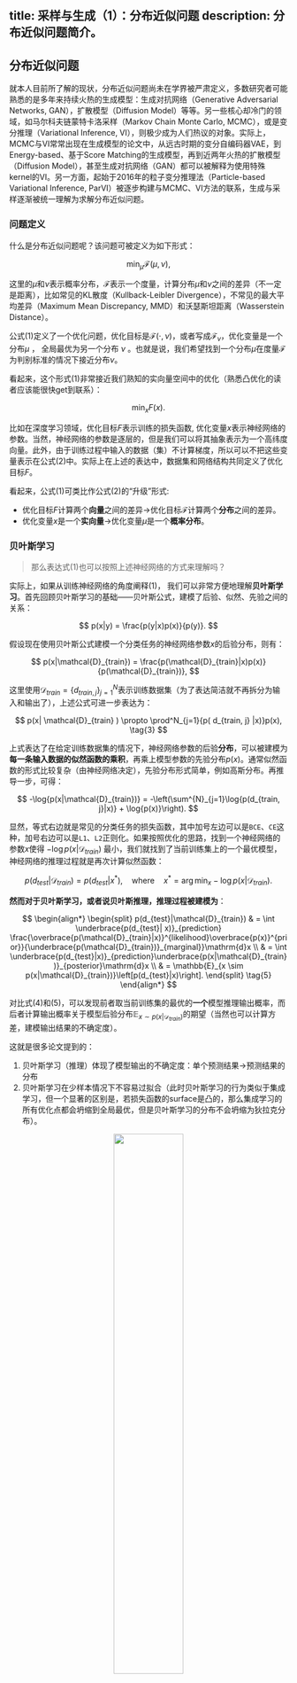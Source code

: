 title: 采样与生成（1）：分布近似问题
description: 分布近似问题简介。
---

## 分布近似问题

就本人目前所了解的现状，分布近似问题尚未在学界被严肃定义，多数研究者可能熟悉的是多年来持续火热的生成模型：生成对抗网络（Generative Adversarial Networks, GAN），扩散模型（Diffusion Model）等等。另一些核心却冷门的领域，如马尔科夫链蒙特卡洛采样（Markov Chain Monte Carlo, MCMC），或是变分推理（Variational Inference, VI），则极少成为人们热议的对象。实际上，MCMC与VI常常出现在生成模型的论文中，从远古时期的变分自编码器VAE，到Energy-based、基于Score Matching的生成模型，再到近两年火热的扩散模型（Diffusion Model），甚至生成对抗网络（GAN）都可以被解释为使用特殊kernel的VI。另一方面，起始于2016年的粒子变分推理法（Particle-based Variational Inference, ParVI）被逐步构建与MCMC、VI方法的联系，生成与采样逐渐被统一理解为求解分布近似问题。

### 问题定义

什么是分布近似问题呢？该问题可被定义为如下形式：

$$
\min_{\mu} \mathcal{F}(\mu, \nu), \tag{1}
$$

这里的$\mu$和$\nu$表示概率分布，$\mathcal{F}$表示一个度量，计算分布$\mu$和$\nu$之间的差异（不一定是距离），比如常见的KL散度（Kullback-Leibler Divergence），不常见的最大平均差异（Maximum Mean Discrepancy, MMD）和沃瑟斯坦距离（Wasserstein Distance）。

公式$(1)$定义了一个优化问题，优化目标是$\mathcal{F}(\cdot, \nu)$，或者写成$\mathcal{F}_{\nu}$，优化变量是一个分布$\mu$ ， 全局最优为另一个分布 $\nu$ 。也就是说，我们希望找到一个分布$\mu$在度量$\mathcal{F}$为判别标准的情况下接近分布$\nu$。

看起来，这个形式$(1)$非常接近我们熟知的实向量空间中的优化（熟悉凸优化的读者应该能很快get到联系）：

$$
\min_{x} F(x). \tag{2}
$$

比如在深度学习领域，优化目标$F$表示训练的损失函数, 优化变量$x$表示神经网络的参数。当然，神经网络的参数是逐层的，但是我们可以将其抽象表示为一个高纬度向量。此外，由于训练过程中输入的数据（集）不计算梯度，所以可以不把这些变量表示在公式$(2)$中。实际上在上述的表达中，数据集和网络结构共同定义了优化目标$F$。

看起来，公式$(1)$可类比作公式$(2)$的“升级”形式:

- 优化目标$F$计算两个**向量**之间的差异$\to$优化目标$\mathcal{F}$计算两个**分布**之间的差异。
- 优化变量$x$是一个**实向量**$\to$优化变量$\mu$是一个**概率分布**。 

### 贝叶斯学习

> 那么表达式$(1)$也可以按照上述神经网络的方式来理解吗？

实际上，如果从训练神经网络的角度阐释$(1)$， 我们可以非常方便地理解**贝叶斯学习**。首先回顾贝叶斯学习的基础——贝叶斯公式，建模了后验、似然、先验之间的关系：

$$
p(x|y) = \frac{p(y|x)p(x)}{p(y)}.
$$

假设现在使用贝叶斯公式建模一个分类任务的神经网络参数$x$的后验分布，则有：

$$
p(x|\mathcal{D}_{train}) = \frac{p(\mathcal{D}_{train}|x)p(x)}{p(\mathcal{D}_{train})},
$$

这里使用$\mathcal{D}_{train} = \{d_{train, j}\}^N_{j=1}$表示训练数据集（为了表达简洁就不再拆分为输入和输出了），上述公式可进一步表达为：

$$
p(x| \mathcal{D}_{train} ) \propto \prod^N_{j=1}{p( d_{train, j} |x)}p(x), \tag{3}
$$

上式表达了在给定训练数据集的情况下，神经网络参数的后验**分布**，可以被建模为**每一条输入数据的似然函数的乘积**，再乘上模型参数的先验分布$p(x)$。通常似然函数的形式比较复杂（由神经网络决定），先验分布形式简单，例如高斯分布。再推导一步，可得：

$$
-\log{p(x|\mathcal{D}_{train})} = -\left(\sum^{N}_{j=1}\log{p(d_{train, j}|x)} + \log{p(x)}\right).
$$

显然，等式右边就是常见的分类任务的损失函数，其中加号左边可以是`BCE`、`CE`这种，加号右边可以是`L1`、`L2`正则化。如果按照优化的思路，找到一个神经网络的参数$x$使得 $-\log{p(x|\mathcal{D}_{train})}$ 最小，我们就找到了当前训练集上的一个最优模型，神经网络的推理过程就是再次计算似然函数：

$$
p(d_{test}|\mathcal{D}_{train}) = p(d_{test}|x^*), \quad \text{where} \quad x^* = \arg\min_{x} -\log{p(x|\mathcal{D}_{train})}. \tag{4}
$$

**然而对于贝叶斯学习，或者说贝叶斯推理，推理过程被建模为**：

$$
\begin{align*}
    \begin{split}
    p(d_{test}|\mathcal{D}_{train}) 
    & = \int \underbrace{p(d_{test}| x)}_{prediction} \frac{\overbrace{p(\mathcal{D}_{train}|x)}^{likelihood}\overbrace{p(x)}^{prior}}{\underbrace{p(\mathcal{D}_{train})}_{marginal}}\mathrm{d}x \\
    & = \int \underbrace{p(d_{test}|x)}_{prediction}\underbrace{p(x|\mathcal{D}_{train})}_{posterior}\mathrm{d}x \\ 
    & = \mathbb{E}_{x \sim p(x|\mathcal{D}_{train})}\left[p(d_{test}|x)\right].
    \end{split} \tag{5}
\end{align*}
$$

对比式$(4)$和$(5)$，可以发现前者取当前训练集的最优的**一个**模型推理输出概率，而后者计算输出概率关于模型后验分布$\mathbb{E}_{x \sim p(x|\mathcal{D}_{train})}$的期望（当然也可以计算方差，建模输出结果的不确定度）。

这就是很多论文提到的：

1. 贝叶斯学习（推理）体现了模型输出的不确定度：单个预测结果$\to$预测结果的分布
2. 贝叶斯学习在少样本情况下不容易过拟合（此时贝叶斯学习的行为类似于集成学习，但一个显著的区别是，若损失函数的surface是凸的，那么集成学习的所有优化点都会坍缩到全局最优，但是贝叶斯学习的分布不会坍缩为狄拉克分布）。

<center><img src="problem/uncertainty.png" width="50%" /></center>

上图是贝叶斯推理处理回归任务的一个简单示例，其中蓝色的点表示训练数据，红色的实线表示预测的平均值，橙色部分表示预测的方差（也是预测结果的不确定度）。可以看到，训练数据稀疏处预测不确定度较大，而训练数据密集处预测的不确定度较小。如果是一般的优化方法，则只有红线部分，没有橙色的预测不确定度部分（给定输入数据，一个模型只能给出一个预测结果）。

### 采样问题

> 如何计算贝叶斯推理$(5)$?

贝叶斯推理的目标计算式为：

$$
p(d_{test}|\mathcal{D}_{train}) = \mathbb{E}_{x \sim p(x|\mathcal{D}_{train})}\left[p(d_{test}|x)\right],
$$

其中模型参数的后验分布 $p(x|\mathcal{D}_{train})$ 与似然函数$p(d_{test}|x)$都是由神经网络建模的，意味着我们无法直接得到这个期望式的闭解（积分无法直接计算）。一个可行的替代方案是将`求期望`近似为`采样+求平均`：

$$
p(d_{test}|\mathcal{D}_{train}) \approx \frac{1}{M}\sum^M_{i=1}p(d_{test}|x_i), \quad where \quad x_i\sim p(x|\mathcal{D}_{train}).
$$

显然$p(d_{test}|x_i)$部分是可以计算的，这就是神经网络的`forward`过程，所以剩余的问题是如何从分布$p(x|\mathcal{D}_{train})$采样得到样本点$x_i$。这部分的难点在哪里呢？首先我们并不知道完整的概率密度函数$p(x|\mathcal{D}_{train})$，我们只能拿到一个正比的结论：

$$
p(x| \mathcal{D}_{train} ) \propto \prod^N_{j=1}{p( d_{train, j} |x)}p(x),
$$

这是因为边缘归一化参数 $p(\mathcal{D}_{train})$ 无法计算。其次，在只能拿到概率密度（和其梯度）的条件下，如何对这个分布采样？简单的高斯分布、beta分布等可以非常方便地调用现有的api得到样本点，但是 $p(x| \mathcal{D}_{train} )$ 显然不属于这种情况。

- 可以通过求积分的方式采样吗？No，$p(x| \mathcal{D}_{train})$形式复杂无法求积分
- 可以使用`拒绝采样`算法求解吗？No，我们无法得知$p(x| \mathcal{D}_{train})$的最大值
- 可以使用`重要性采样`算法求解吗？理论上是可以的，但是我们不知道分布$p(x| \mathcal{D}_{train})$的“形状”，无法构建合理的参考分布

此时再回顾分布近似问题的定义：

$$
\min_{\mu} \mathcal{F}(\mu, \nu),
$$

我们实际上想得到一个粒子点集合（或者说离散经验分布）$\tilde{\mu} = \{x_i\}^M_{i=1}$，使其尽可能接近目标分布 $\nu=p(x| \mathcal{D}_{train})$（先忽略度量$\mathcal{F}$的具体定义）。关于该问题，通常有如下三种求解方案（这些方法都需要计算$p(x| \mathcal{D}_{train})$的梯度，不过这一项是很好求解，一般可以通过反向传播计算）：

- 马尔科夫链蒙特卡洛（MCMC），尤其是2011年后发展的动力学MCMC方法
- 基于模型的变分推理（VI）
- 粒子变分推理（ParVI）

> - Bayesian Learning via Stochastic Gradient Langevin Dynamics
> - Auto-Encoding Variational Bayes
> - Stein Variational Gradient Descent: A General Purpose Bayesian Inference Algorithm

其中：

- VI参数化一个简单分布（比如高斯分布的均值和方差），将原优化变量$\mu$改为优化高斯分布的均值和方差，得以在实向量空间求解。在优化结束后，从这个简单的高斯分布抽取样本构建样本点集$\tilde{\mu} = \{x_i\}^M_{i=1}$。
- 由于简单分布结构上通常不足够灵活，VI方法的近似结果通常比较“粗糙”。ParVI则直接建模粒子点集$\tilde{\mu} = \{x_i\}^M_{i=1}$中每个粒子的位置，然后直接同时优化所有粒子点的位置，使粒子群近似目标分布。
- MCMC有三种形态：
  - 随机初始化一个粒子点，然后该粒子点按照某个规律做随机运动，搜集粒子点的运动轨迹，该轨迹的粒子点集合就是目标分布的采样结果
  - 随机初始化一群粒子点，这群粒子点按照某个规律做随机运动，迭代若干次后的粒子群状态即为目标分布的采样结果
  - 第一种和第二种形态可以混合使用

> 这里不详细讲三种算法的详细方案，可以参考上述论文或后续章节

三种算法的特性分别为：

- VI基于优化的方法，收敛快，扩展性好（优化结束后可生成任意多的样本点），但是近似精度低。
- ParVI同样基于优化方法，收敛快，近似精度高（粒子数量少的情况下通常远高于MCMC和VI），但是扩展性低（优化结束后无法再增加粒子点），单次迭代的计算复杂度高。
- MCMC基于随机游走，收敛慢，扩展性好，近似精度随着粒子点数量的增加而增加，但在少量粒子情况下精度差（随机性太高）。

<center><img src="problem/parvi.png" width="95%" /></center>

上图是一个ParVI迭代过程（从左至右）的典型示例（二维分布近似），我将粒子点标上了颜色，可以更清楚观察到粒子点的移动轨迹。背景的等高线表示目标分布的概率密度。